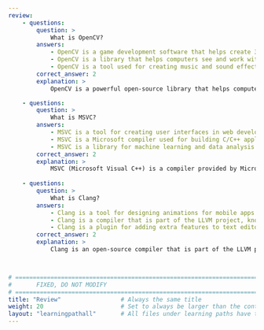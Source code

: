 ```yaml
---
review:
    - questions:
        question: >
            What is OpenCV?
        answers:
            - OpenCV is a game development software that helps create 3D video games quickly.
            - OpenCV is a library that helps computers see and work with images and videos.
            - OpenCV is a tool used for creating music and sound effects for apps.
        correct_answer: 2                    
        explanation: >
            OpenCV is a powerful open-source library that helps computers process and understand images and videos. It is used in tasks like detecting objects and editing images.

    - questions:
        question: >
            What is MSVC?
        answers:
            - MSVC is a tool for creating user interfaces in web development.
            - MSVC is a Microsoft compiler used for building C/C++ applications, mainly on Windows.
            - MSVC is a library for machine learning and data analysis.
        correct_answer: 2                   
        explanation: >
            MSVC (Microsoft Visual C++) is a compiler provided by Microsoft that is part of Visual Studio. It is widely used for building and compiling C/C++ programs on Windows, offering good integration with Windows libraries and debugging tools.
               
    - questions:
        question: >
            What is Clang?
        answers:
            - Clang is a tool for designing animations for mobile apps.
            - Clang is a compiler that is part of the LLVM project, known for cross-platform support and detailed error messages.
            - Clang is a plugin for adding extra features to text editors.
        correct_answer: 2          
        explanation: >
            Clang is an open-source compiler that is part of the LLVM project. It is known for its support for C/C++ and other languages, cross-platform capabilities, and clear error diagnostics, making it popular for modern development needs.



# ================================================================================
#       FIXED, DO NOT MODIFY
# ================================================================================
title: "Review"                 # Always the same title
weight: 20                      # Set to always be larger than the content in this path
layout: "learningpathall"       # All files under learning paths have this same wrapper
---
```


